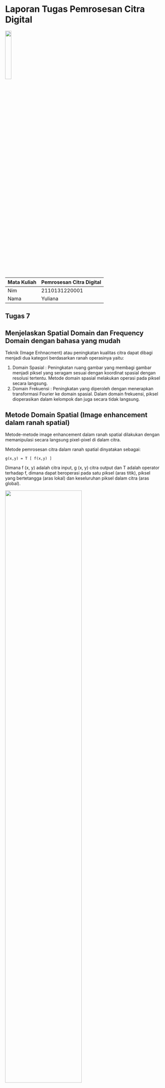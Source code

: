 # Laporan Tugas Pemrosesan Citra Digital
<img src="/Gambar/Gambar-Tugas-7/Logo-ULM.png" width="20%" height="20%">

Mata Kuliah | Pemrosesan Citra Digital
--------|--------
Nim | 2110131220001
Nama | Yuliana
## **Tugas 7**
## Menjelaskan Spatial Domain dan Frequency Domain dengan bahasa yang mudah
Teknik (Image Enhnacment) atau peningkatan kualitas citra dapat dibagi menjadi dua kategori berdasarkan ranah operasinya yaitu:
1. Domain Spasial : Peningkatan ruang gambar yang membagi gambar menjadi piksel yang seragam sesuai dengan koordinat spasial dengan resolusi tertentu. Metode domain spasial melakukan operasi pada piksel secara langsung.
2. Domain Frekuensi : Peningkatan yang diperoleh dengan menerapkan transformasi Fourier ke domain spasial. Dalam domain frekuensi, piksel dioperasikan dalam kelompok dan juga secara tidak langsung.
## Metode Domain Spatial (Image enhancement dalam ranah spatial)
Metode-metode image enhancement dalam ranah spatial dilakukan dengan memanipulasi secara langsung pixel-pixel di dalam citra.

Metode pemrosesan citra dalam ranah spatial dinyatakan sebagai:
```
g(x,y) = T [ f(x,y) ]
```
Dimana f (x, y) adalah citra input, g (x, y) citra output dan T adalah operator terhadap f, dimana dapat beroperasi pada satu piksel (aras titik), piksel yang bertetangga (aras lokal) dan keseluruhan piksel dalam citra (aras global).

<img src="/Gambar/Gambar-Tugas-7/spatial.png" width="70%" height="70%">

### Point Processing

Cara paling mudah untuk melakukan peningkatan mutu pada domain spatial adalah dengan melakukan pemrosesan yang hanya melibatkan satu piksel saja (tidak menggunakan jendela ketetanggaan). Pengolahan menggunakan histogram juga termasuk dalam bagian point processing. Operasi titik disebut juga operasi _pointwise_, yang terdiri dari pengaksesan pixel pada lokasi yg diberikan, memodifikasinya dengan operasi linier atau non linier, menempatkan nilai piksel baru pada lokasi yang bersesuaian di dalam citra yg baru.

Operasi ini dapat dibagi menjadi 3 macam :
1. Berdasarkan intensitas --> Contrast stretching, Image Negative, Histogram equalization, Image Substration, Image Averaging.

2. Berdasarkan geometri --> Posisi pixel diubah ke posisi yg baru, sedangkan intensitasnya tidak berubah. Contoh : rotasi, translasi, penskalaan (dilatasi), distorsigeometri.

3. Gabungan keduanya --> Operasi ini tidak hanya mengubah nilai intensitas pixel, tapi juga mengubah posisinya. Misal: _image morphing_ yaitu perubahan bentuk objek beserta intensitasnya.
   
### Mask Processing

Jika pada point processing kita hanya melakukan operasi terhadap masing-masing piksel, maka pada mask processing kita melakukan operasi terhadap suatu jendela ketetanggaan pada citra. Kemudian kita menerapkan (mengkonvolusikan) suatu mask terhadap jendela tersebut. Masksering juga disebut filter. Filtering pada citra adalah suatu proses dimana diambil sebagian sinyal dari frekuensi tertentu dan membuang sinyal pada frekuensi yang lain.

   Contoh: Jendela ketetanggan 3x3, nilai piksel pada posisi x dipengaruhi oleh nilai 8 tetangganya.

   | 1 | 2 | 3 |
   |:----:| :----:| :----: |
   | 8 | X | 4 |
   | 7 | 6 | 5 |

   Perbedaan dengan point processing: pada point processing, nilai suatu piksel tidak dipengaruhioleh nilai tetangga-tetangganya.

## Metode Domain Frequency (Image enhancement dalam ranah frekuensi)

Citra domain frekuensi merupakan citra hasil dari transformasi fourier dimana nilai pikselnya adalah nilai pada frekuensi tertentu. Citra domain spasial ditransformasikan ke domain frekuensi menggunakan transformasi Fourier. Citra dalam domain frekuensi dioperasikan dengan fungsi filter kemudian ditransformasikan kembali ke domain spasial menggunakan Inverse Fourier Transform akan diperoleh citra hasil. 

<img src="/Gambar/Gambar-Tugas-7/frequency.png" width="70%" height="70%">

Berbagai detail pada citra seperti tepian dan noise adalah hasil dari frekuensi tinggi, sedangkan frekuensi rendah berdampak pada tampilan citra yang smooth atau blur. Filter yang melewatkan frekuensi rendah dan menahan frekuensi tinggi disebut _Low Pass Filter_ dan sebaliknya untuk _High Pass Filter_. Dalam teknik domain frekuensi, peningkatan kualitas citra dilakukan dengan cara memanipulasi koefisien transformasi yang memungkinkan operasi pada konten frekuensi citra, maka konten yang berfrekuensi tinggi seperti tepi, batas maupun informasi lainnya dengan mudah bisa dideteksi dan ditingkatkan. 

Contoh metode pada domain frekuensi seperti ;
- Low Pass Filter
- High Pass Filter
- Homomorfik.

## Perbedaan Antara Peningkatan di Domain Spasial dan Domain Frekuensi
Perbedaan terbesar adalah ketika kita berurusan dengan gambar dalam domain spasial, pada dasarnya kita berurusan dengan gambar apa adanya. Nilai pikselnya mungkin berubah, misalnya, tetapi hanya menyangkut pengaturan dan pemandangan. Namun, dalam domain frekuensi, kecepatan perubahan nilai piksel merupakan salah satu titik fokus. Di Sini

Domain Spasial: Input -> Pemrosesan Gambar -> Output 

Domain Frekuensi: Frekuensi + Distribusi -> Pemrosesan Gambar -> Transformasi Terbalik -> Output

Tanpa terlalu teknis di area ini, kami akan mengalihkan fokus kami ke sisi peningkatan gambar ini. Jadi, mari kita lihat bagaimana peningkatan citra terjadi pada domain spasial dan frekuensi. 

Peningkatan Gambar di Domain Spasial
Domain spasial digunakan untuk menentukan koordinat spasial sebenarnya dari piksel dalam sebuah gambar, jadi ketika kita menggunakan istilah ini dalam bisnis peningkatan gambar, kita berbicara tentang hal-hal seperti pemerataan, penghalusan, dan penajaman. Berikut adalah beberapa contoh:

Persamaan Histogram
Ini adalah teknik peningkatan gambar umum yang terlihat untuk meningkatkan tampilan keseluruhan gambar. Bayangkan Anda memiliki gambar yang agak terlalu gelap, cukup umum dalam peningkatan gambar. Nah, fakta bahwa itu terlalu gelap memberi tahu kita bahwa keselarasan spasialnya berada di sisi bawah skala abu-abu. Jadi, merentangkan tingkat abu-abu itu akan menciptakan gambar yang lebih jelas karena menciptakan distribusi yang lebih seragam.

Hal yang sama berlaku untuk gambar yang terlalu terang. Keseimbangannya mungkin dimiringkan ke warna cerah tertentu, jadi menyamakan area gambar yang lebih gelap agar sesuai akan membuatnya lebih jelas.  

<p align="center"><img src="/Gambar/Gambar-Tugas-7/Image-Enhancement01-Yuliana.jpg" width="500px">

Penghalusan Gambar
Tujuan utama penghalusan Penyempurnaan adalah untuk membantu meringankan gejala bahwa kamera dapat menyebabkan noise kamera, serta nilai piksel palsu dan hilang. Ada beberapa jenis pemulusan yang berbeda, jadi kami akan fokus pada proses yang dikenal sebagai rata-rata lingkungan. 

Kamera terkadang dapat menyebabkan tepi gambar menjadi kabur, akibatnya frekuensi pita yang lebih tinggi pada gambar menjadi berkurang karena pencahayaan atau kondisi lingkungan lainnya. Jadi, para ahli akan menggunakan taktik profesional yang dikenal sebagai pemfilteran median untuk mengatur tingkat keabuan area tersebut ke nilai piksel yang sama di lingkungan yang sama (mendekati) piksel tersebut.

<p align="center"><img src="/Gambar/Gambar-Tugas-7/Image-Enhancement02-Yuliana.jpg" width="500px">

Peningkatan Gambar di Domain Frekuensi
Gambar yang diedit dengan cara ini akan ditransfer ke domain frekuensi, di mana dimungkinkan untuk bekerja pada spektrum itu sendiri. Peningkatan gambar terjadi dalam transformasi Fourier gambar dan, dari perspektif pengeditan, berkaitan dengan pengaburan, penajaman, kontras, dan distribusi abu-abu. Namun, hasilnya adalah nilai piksel juga akan meningkat saat transformasi terjadi. 

Jenis gambar yang paling umum yang memerlukan jenis pengeditan ini adalah gambar satelit dan medis. Mari kita lihat beberapa contoh.

<p align="center"><img src="/Gambar/Gambar-Tugas-7/Image-Enhancement03-Yuliana.jpg" width="500px">

Penyempurnaan Gambar Low-Pass Filtering (Blurring)
Tepi dan transisi dalam nilai skala abu-abu gambar berkontribusi secara signifikan pada konten gambar yang ditemukan di frekuensi yang lebih tinggi. Dalam istilah awam, low-pass filtering akan membuat gambar menjadi lebih buram. Ada beberapa alasan mengapa Anda mungkin perlu memiliki gambar yang lebih buram. Pertama-tama, bahkan kamera kualitas tertinggi di dunia meninggalkan sejumlah noise. Jadi, pengaburan akan membantu menghilangkannya.

Piksel yang berbeda akan terpengaruh oleh noise ini dengan cara yang berbeda karena mereka semua menghasilkannya secara berbeda. Jadi, menggunakan filter low-pass dapat menghilangkan banyak noise sementara hanya berdampak minimal pada gambar. Misalnya, gambar yang diambil dari teleskop akan membuat gambarnya tersebar di banyak piksel, jadi mengaburkan gambar sebagian besar akan berdampak pada noise. 

<p align="center"><img src="/Gambar/Gambar-Tugas-7/Image-Enhancement04-Yuliana.jpg" width="500px">

Penyempurnaan Gambar Penyaringan High-Pass (Menajam)
Filter lolos tinggi digunakan untuk mempertajam gambar dan merupakan bentuk umum lain dari peningkatan citra domain frekuensi. Metode ini berfokus pada detail yang lebih halus pada gambar dan melakukan kebalikan dari filter low-pass. Sayangnya, itu juga berarti bahwa itu meningkatkan kebisingan juga, harga yang diekstraksi untuk menajamkan konten. 

Itu memberi tahu kita bahwa metode peningkatan gambar ini hanya boleh digunakan jika gambar mengandung noise minimal, jika tidak, mempertajamnya akan membuatnya jauh lebih buruk. Itu akan terlihat kasar dan tidak alami, jadi berhati-hatilah agar Anda tidak berlebihan.

<p align="center"><img src="/Gambar/Gambar-Tugas-7/Image-Enhancement05-Yuliana.jpg" width="500px">

Meningkatkan Gambar Normal menjadi Yang Menakjubkan
Yang benar adalah bahwa peningkatan gambar dapat mengubah foto biasa menjadi foto yang luar biasa, tetapi jika dilakukan dengan tidak benar, itu bisa merusak gambar. Itulah mengapa penting untuk membawa para profesional untuk membantu menyelesaikan ini dengan benar. Di Smart Photo Editors, kami telah mendedikasikan diri untuk membangun tim yang dilengkapi dengan pengetahuan dan pengalaman dengan peningkatan gambar di setiap industri, sehingga kami dapat menangani peningkatan gambar di domain spasial dan frekuensi. 

Jadi, jika Anda memiliki foto yang perlu dipertajam tetapi Anda tidak ingin mengambil risiko itu menjadi kasar, atau jika Anda perlu beberapa tepinya dihaluskan, maka mari kita ubah foto rata-rata Anda menjadi mahakarya yang menakjubkan

